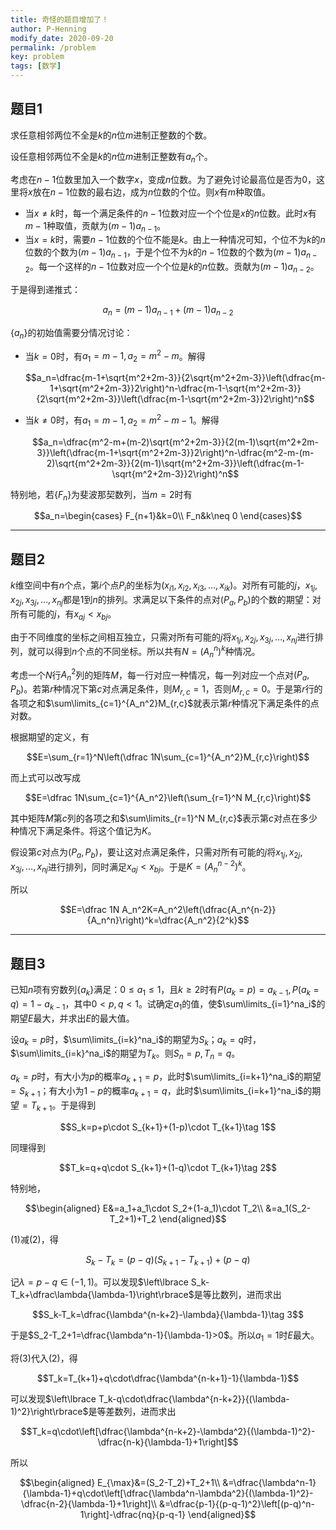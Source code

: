 ```yaml
---
title: 奇怪的题目增加了！
author: P-Henning
modify_date: 2020-09-20
permalink: /problem
key: problem
tags: [数学]
---
```


## 题目1

求任意相邻两位不全是$k$的$n$位$m$进制正整数的个数。

设任意相邻两位不全是$k$的$n$位$m$进制正整数有$a_n$个。

考虑在$n-1$位数里加入一个数字$x$，变成$n$位数。为了避免讨论最高位是否为$0$，这里将$x$放在$n-1$位数的最右边，成为$n$位数的个位。则$x$有$m$种取值。

<!--more-->

- 当$x\neq k$时，每一个满足条件的$n-1$位数对应一个个位是$x$的$n$位数。此时$x$有$m-1$种取值，贡献为$(m-1)a_{n-1}$。
- 当$x=k$时，需要$n-1$位数的个位不能是$k$。由上一种情况可知，个位不为$k$的$n$位数的个数为$(m-1)a_{n-1}$，于是个位不为$k$的$n-1$位数的个数为$(m-1)a_{n-2}$。每一个这样的$n-1$位数对应一个个位是$k$的$n$位数。贡献为$(m-1)a_{n-2}$。

于是得到递推式：

$$a_n=(m-1)a_{n-1}+(m-1)a_{n-2}$$

$\lbrace a_n\rbrace$的初始值需要分情况讨论：

- 当$k=0$时，有$a_1=m-1,a_2=m^2-m$。解得

  $$a_n=\dfrac{m-1+\sqrt{m^2+2m-3}}{2\sqrt{m^2+2m-3}}\left(\dfrac{m-1+\sqrt{m^2+2m-3}}2\right)^n-\dfrac{m-1-\sqrt{m^2+2m-3}}{2\sqrt{m^2+2m-3}}\left(\dfrac{m-1-\sqrt{m^2+2m-3}}2\right)^n$$
- 当$k\neq 0$时，有$a_1=m-1,a_2=m^2-m-1$。解得

  $$a_n=\dfrac{m^2-m+(m-2)\sqrt{m^2+2m-3}}{2(m-1)\sqrt{m^2+2m-3}}\left(\dfrac{m-1+\sqrt{m^2+2m-3}}2\right)^n-\dfrac{m^2-m-(m-2)\sqrt{m^2+2m-3}}{2(m-1)\sqrt{m^2+2m-3}}\left(\dfrac{m-1-\sqrt{m^2+2m-3}}2\right)^n$$

特别地，若$\lbrace F_n\rbrace$为斐波那契数列，当$m=2$时有

$$a_n=\begin{cases}
F_{n+1}&k=0\\
F_n&k\neq 0
\end{cases}$$

---

## 题目2

$k$维空间中有$n$个点，第$i$个点$P_i$的坐标为$(x_{i1},x_{i2},x_{i3},\dots,x_{ik})$。对所有可能的$j$，$x_{1j},x_{2j},x_{3j},\dots,x_{nj}$都是$1$到$n$的排列。求满足以下条件的点对$(P_a,P_b)$的个数的期望：对所有可能的$j$，有$x_{aj}<x_{bj}$。

由于不同维度的坐标之间相互独立，只需对所有可能的$j$将$x_{1j},x_{2j},x_{3j},\dots,x_{nj}$进行排列，就可以得到$n$个点的不同坐标。所以共有$N=(A_n^n)^k$种情况。

考虑一个$N$行$A_n^2$列的矩阵$M$，每一行对应一种情况，每一列对应一个点对$(P_a,P_b)$。若第$r$种情况下第$c$对点满足条件，则$M_{r,c}=1$，否则$M_{r,c}=0$。于是第$r$行的各项之和$\sum\limits_{c=1}^{A_n^2}M_{r,c}$就表示第$r$种情况下满足条件的点对数。

根据期望的定义，有

$$E=\sum_{r=1}^N\left(\dfrac 1N\sum_{c=1}^{A_n^2}M_{r,c}\right)$$

而上式可以改写成

$$E=\dfrac 1N\sum_{c=1}^{A_n^2}\left(\sum_{r=1}^N M_{r,c}\right)$$

其中矩阵$M$第$c$列的各项之和$\sum\limits_{r=1}^N M_{r,c}$表示第$c$对点在多少种情况下满足条件。将这个值记为$K$。

假设第$c$对点为$(P_a,P_b)$，要让这对点满足条件，只需对所有可能的$j$将$x_{1j},x_{2j},x_{3j},\dots,x_{nj}$进行排列，同时满足$x_{aj}<x_{bj}$。于是$K=(A_n^{n-2})^k$。

所以

$$E=\dfrac 1N A_n^2K=A_n^2\left(\dfrac{A_n^{n-2}}{A_n^n}\right)^k=\dfrac{A_n^2}{2^k}$$

---

## 题目3

已知$n$项有穷数列$\lbrace a_k\rbrace$满足：$0\leqslant a_1\leqslant 1$，且$k\geqslant 2$时有$P(a_k=p)=a_{k-1},P(a_k=q)=1-a_{k-1}$，其中$0<p,q<1$。试确定$a_1$的值，使$\sum\limits_{i=1}^na_i$的期望$E$最大，并求出$E$的最大值。

设$a_k=p$时，$\sum\limits_{i=k}^na_i$的期望为$S_k$；$a_k=q$时，$\sum\limits_{i=k}^na_i$的期望为$T_k$。则$S_n=p,T_n=q$。

$a_k=p$时，有大小为$p$的概率$a_{k+1}=p$，此时$\sum\limits_{i=k+1}^na_i$的期望$=S_{k+1}$；有大小为$1-p$的概率$a_{k+1}=q$，此时$\sum\limits_{i=k+1}^na_i$的期望$=T_{k+1}$。于是得到

$$S_k=p+p\cdot S_{k+1}+(1-p)\cdot T_{k+1}\tag 1$$

同理得到

$$T_k=q+q\cdot S_{k+1}+(1-q)\cdot T_{k+1}\tag 2$$

特别地，

$$\begin{aligned}
E&=a_1+a_1\cdot S_2+(1-a_1)\cdot T_2\\
&=a_1(S_2-T_2+1)+T_2
\end{aligned}$$

$(1)$减$(2)$，得

$$S_k-T_k=(p-q)(S_{k+1}-T_{k+1})+(p-q)$$

记$\lambda=p-q\in(-1,1)$。可以发现$\left\lbrace S_k-T_k+\dfrac\lambda{\lambda-1}\right\rbrace$是等比数列，进而求出

$$S_k-T_k=\dfrac{\lambda^{n-k+2}-\lambda}{\lambda-1}\tag 3$$

于是$S_2-T_2+1=\dfrac{\lambda^n-1}{\lambda-1}>0$。所以$a_1=1$时$E$最大。

将$(3)$代入$(2)$，得

$$T_k=T_{k+1}+q\cdot\dfrac{\lambda^{n-k+1}-1}{\lambda-1}$$

可以发现$\left\lbrace T_k-q\cdot\dfrac{\lambda^{n-k+2}}{(\lambda-1)^2}\right\rbrace$是等差数列，进而求出

$$T_k=q\cdot\left[\dfrac{\lambda^{n-k+2}-\lambda^2}{(\lambda-1)^2}-\dfrac{n-k}{\lambda-1}+1\right]$$

所以

$$\begin{aligned}
E_{\max}&=(S_2-T_2)+T_2+1\\
&=\dfrac{\lambda^n-1}{\lambda-1}+q\cdot\left[\dfrac{\lambda^n-\lambda^2}{(\lambda-1)^2}-\dfrac{n-2}{\lambda-1}+1\right]\\
&=\dfrac{p-1}{(p-q-1)^2}\left[(p-q)^n-1\right]-\dfrac{nq}{p-q-1}
\end{aligned}$$
